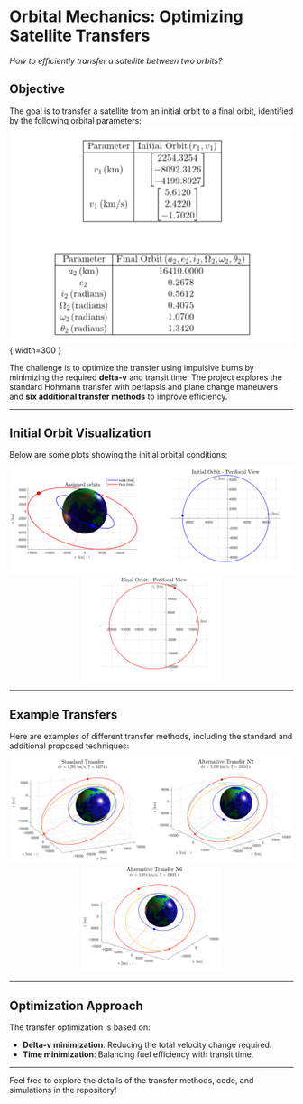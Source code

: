 # Orbital Mechanics: Optimizing Satellite Transfers

_How to efficiently transfer a satellite between two orbits?_

## Objective
The goal is to transfer a satellite from an initial orbit to a final orbit, identified by the following orbital parameters:
![Orbital Parameters](Images/tables.png){ width=300 }

The challenge is to optimize the transfer using impulsive burns by minimizing the required **delta-v** and transit time. The project explores the standard Hohmann transfer with periapsis and plane change maneuvers and **six additional transfer methods** to improve efficiency.

---

## Initial Orbit Visualization
Below are some plots showing the initial orbital conditions:

<div align="center">
  <img src="Images/orbits.png" width="250"/>
  <img src="Images/initialPerifocal.png" width="250"/>
  <img src="Images/finalPerifocal.png" width="250"/>
</div>

---

## Example Transfers
Here are examples of different transfer methods, including the standard and additional proposed techniques:

<div align="center">
  <img src="Images/standard.png" width="250"/>
  <img src="Images/alternative2.png" width="250"/>
  <img src="Images/alternative6.png" width="250"/>
</div>

---

## Optimization Approach
The transfer optimization is based on:
- **Delta-v minimization**: Reducing the total velocity change required.
- **Time minimization**: Balancing fuel efficiency with transit time.

---

Feel free to explore the details of the transfer methods, code, and simulations in the repository!
